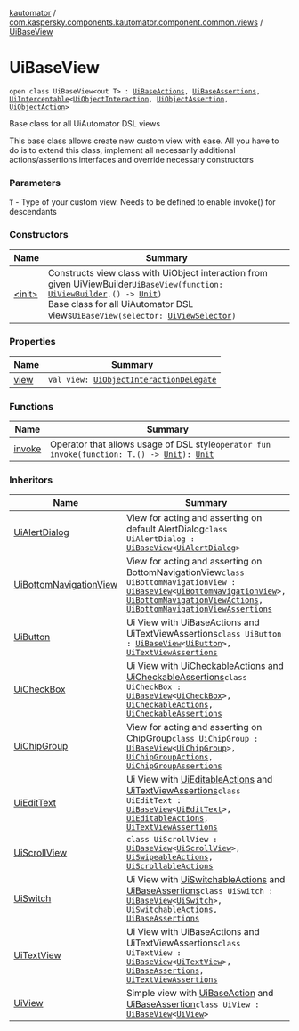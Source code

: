 [kautomator](../../index.md) / [com.kaspersky.components.kautomator.component.common.views](../index.md) / [UiBaseView](./index.md)

# UiBaseView

`open class UiBaseView<out T> : `[`UiBaseActions`](../../com.kaspersky.components.kautomator.component.common.actions/-ui-base-actions/index.md)`, `[`UiBaseAssertions`](../../com.kaspersky.components.kautomator.component.common.assertions/-ui-base-assertions/index.md)`, `[`UiInterceptable`](../../com.kaspersky.components.kautomator.intercept.base/-ui-interceptable/index.md)`<`[`UiObjectInteraction`](../../com.kaspersky.components.kautomator.intercept.interaction/-ui-object-interaction/index.md)`, `[`UiObjectAssertion`](../../com.kaspersky.components.kautomator.intercept.operation/-ui-object-assertion.md)`, `[`UiObjectAction`](../../com.kaspersky.components.kautomator.intercept.operation/-ui-object-action.md)`>`

Base class for all UiAutomator DSL views

This base class allows create new custom view with ease. All you
have to do is to extend this class, implement all necessarily additional
actions/assertions interfaces and override necessary constructors

### Parameters

`T` - Type of your custom view. Needs to be defined to enable invoke() for descendants

### Constructors

| Name | Summary |
|---|---|
| [&lt;init&gt;](-init-.md) | Constructs view class with UiObject interaction from given UiViewBuilder`UiBaseView(function: `[`UiViewBuilder`](../../com.kaspersky.components.kautomator.component.common.builders/-ui-view-builder/index.md)`.() -> `[`Unit`](https://kotlinlang.org/api/latest/jvm/stdlib/kotlin/-unit/index.html)`)`<br>Base class for all UiAutomator DSL views`UiBaseView(selector: `[`UiViewSelector`](../../com.kaspersky.components.kautomator.component.common.builders/-ui-view-selector/index.md)`)` |

### Properties

| Name | Summary |
|---|---|
| [view](view.md) | `val view: `[`UiObjectInteractionDelegate`](../../com.kaspersky.components.kautomator.intercept.delegate/-ui-object-interaction-delegate/index.md) |

### Functions

| Name | Summary |
|---|---|
| [invoke](invoke.md) | Operator that allows usage of DSL style`operator fun invoke(function: T.() -> `[`Unit`](https://kotlinlang.org/api/latest/jvm/stdlib/kotlin/-unit/index.html)`): `[`Unit`](https://kotlinlang.org/api/latest/jvm/stdlib/kotlin/-unit/index.html) |

### Inheritors

| Name | Summary |
|---|---|
| [UiAlertDialog](../../com.kaspersky.components.kautomator.component.dialog/-ui-alert-dialog/index.md) | View for acting and asserting on default AlertDialog`class UiAlertDialog : `[`UiBaseView`](./index.md)`<`[`UiAlertDialog`](../../com.kaspersky.components.kautomator.component.dialog/-ui-alert-dialog/index.md)`>` |
| [UiBottomNavigationView](../../com.kaspersky.components.kautomator.component.bottomnav/-ui-bottom-navigation-view/index.md) | View for acting and asserting on BottomNavigationView`class UiBottomNavigationView : `[`UiBaseView`](./index.md)`<`[`UiBottomNavigationView`](../../com.kaspersky.components.kautomator.component.bottomnav/-ui-bottom-navigation-view/index.md)`>, `[`UiBottomNavigationViewActions`](../../com.kaspersky.components.kautomator.component.bottomnav/-ui-bottom-navigation-view-actions/index.md)`, `[`UiBottomNavigationViewAssertions`](../../com.kaspersky.components.kautomator.component.bottomnav/-ui-bottom-navigation-view-assertions/index.md) |
| [UiButton](../../com.kaspersky.components.kautomator.component.text/-ui-button/index.md) | Ui View with UiBaseActions and UiTextViewAssertions`class UiButton : `[`UiBaseView`](./index.md)`<`[`UiButton`](../../com.kaspersky.components.kautomator.component.text/-ui-button/index.md)`>, `[`UiTextViewAssertions`](../../com.kaspersky.components.kautomator.component.text/-ui-text-view-assertions/index.md) |
| [UiCheckBox](../../com.kaspersky.components.kautomator.component.check/-ui-check-box/index.md) | Ui View with [UiCheckableActions](../../com.kaspersky.components.kautomator.component.check/-ui-checkable-actions/index.md) and [UiCheckableAssertions](../../com.kaspersky.components.kautomator.component.check/-ui-checkable-assertions/index.md)`class UiCheckBox : `[`UiBaseView`](./index.md)`<`[`UiCheckBox`](../../com.kaspersky.components.kautomator.component.check/-ui-check-box/index.md)`>, `[`UiCheckableActions`](../../com.kaspersky.components.kautomator.component.check/-ui-checkable-actions/index.md)`, `[`UiCheckableAssertions`](../../com.kaspersky.components.kautomator.component.check/-ui-checkable-assertions/index.md) |
| [UiChipGroup](../../com.kaspersky.components.kautomator.component.chip/-ui-chip-group/index.md) | View for acting and asserting on ChipGroup`class UiChipGroup : `[`UiBaseView`](./index.md)`<`[`UiChipGroup`](../../com.kaspersky.components.kautomator.component.chip/-ui-chip-group/index.md)`>, `[`UiChipGroupActions`](../../com.kaspersky.components.kautomator.component.chip/-ui-chip-group-actions/index.md)`, `[`UiChipGroupAssertions`](../../com.kaspersky.components.kautomator.component.chip/-ui-chip-group-assertions/index.md) |
| [UiEditText](../../com.kaspersky.components.kautomator.component.edit/-ui-edit-text/index.md) | Ui View with [UiEditableActions](../../com.kaspersky.components.kautomator.component.edit/-ui-editable-actions/index.md) and [UiTextViewAssertions](../../com.kaspersky.components.kautomator.component.text/-ui-text-view-assertions/index.md)`class UiEditText : `[`UiBaseView`](./index.md)`<`[`UiEditText`](../../com.kaspersky.components.kautomator.component.edit/-ui-edit-text/index.md)`>, `[`UiEditableActions`](../../com.kaspersky.components.kautomator.component.edit/-ui-editable-actions/index.md)`, `[`UiTextViewAssertions`](../../com.kaspersky.components.kautomator.component.text/-ui-text-view-assertions/index.md) |
| [UiScrollView](../../com.kaspersky.components.kautomator.component.scroll/-ui-scroll-view/index.md) | `class UiScrollView : `[`UiBaseView`](./index.md)`<`[`UiScrollView`](../../com.kaspersky.components.kautomator.component.scroll/-ui-scroll-view/index.md)`>, `[`UiSwipeableActions`](../../com.kaspersky.components.kautomator.component.common.actions/-ui-swipeable-actions/index.md)`, `[`UiScrollableActions`](../../com.kaspersky.components.kautomator.component.common.actions/-ui-scrollable-actions/index.md) |
| [UiSwitch](../../com.kaspersky.components.kautomator.component.switch/-ui-switch/index.md) | Ui View with [UiSwitchableActions](../../com.kaspersky.components.kautomator.component.switch/-ui-switchable-actions/index.md) and [UiBaseAssertions](../../com.kaspersky.components.kautomator.component.common.assertions/-ui-base-assertions/index.md)`class UiSwitch : `[`UiBaseView`](./index.md)`<`[`UiSwitch`](../../com.kaspersky.components.kautomator.component.switch/-ui-switch/index.md)`>, `[`UiSwitchableActions`](../../com.kaspersky.components.kautomator.component.switch/-ui-switchable-actions/index.md)`, `[`UiBaseAssertions`](../../com.kaspersky.components.kautomator.component.common.assertions/-ui-base-assertions/index.md) |
| [UiTextView](../../com.kaspersky.components.kautomator.component.text/-ui-text-view/index.md) | Ui View with UiBaseActions and UiTextViewAssertions`class UiTextView : `[`UiBaseView`](./index.md)`<`[`UiTextView`](../../com.kaspersky.components.kautomator.component.text/-ui-text-view/index.md)`>, `[`UiBaseAssertions`](../../com.kaspersky.components.kautomator.component.common.assertions/-ui-base-assertions/index.md)`, `[`UiTextViewAssertions`](../../com.kaspersky.components.kautomator.component.text/-ui-text-view-assertions/index.md) |
| [UiView](../-ui-view/index.md) | Simple view with [UiBaseAction](../../com.kaspersky.components.kautomator.component.common.actions/-ui-base-actions/index.md) and [UiBaseAssertion](../../com.kaspersky.components.kautomator.component.common.assertions/-ui-base-assertions/index.md)`class UiView : `[`UiBaseView`](./index.md)`<`[`UiView`](../-ui-view/index.md)`>` |
